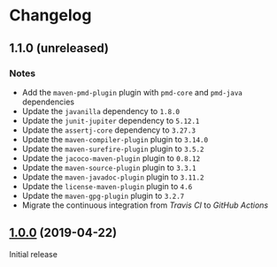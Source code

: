 # Changelog

## 1.1.0 (unreleased)

### Notes
- Add the `maven-pmd-plugin` plugin with `pmd-core` and `pmd-java` dependencies
- Update the `javanilla` dependency to `1.8.0`
- Update the `junit-jupiter` dependency to `5.12.1`
- Update the `assertj-core` dependency to `3.27.3`
- Update the `maven-compiler-plugin` plugin to `3.14.0`
- Update the `maven-surefire-plugin` plugin to `3.5.2`
- Update the `jacoco-maven-plugin` plugin to `0.8.12`
- Update the `maven-source-plugin` plugin to `3.3.1`
- Update the `maven-javadoc-plugin` plugin to `3.11.2`
- Update the `license-maven-plugin` plugin to `4.6`
- Update the `maven-gpg-plugin` plugin to `3.2.7`
- Migrate the continuous integration from _Travis CI_ to _GitHub Actions_

## [1.0.0](https://github.com/AlexisJehan/DsvMender/releases/tag/v1.0.0) (2019-04-22)
Initial release